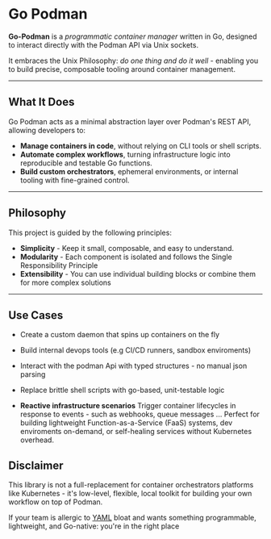 # Go Podman

**Go-Podman** is a *programmatic container manager* written in Go, designed to interact directly with the Podman API via Unix sockets.

It embraces the Unix Philosophy: *do one thing and do it well* - enabling you to build precise, composable tooling around container management.

---

## What It Does

Go Podman acts as a minimal abstraction layer over Podman's REST API, allowing developers to:

- **Manage containers in code**, without relying on CLI tools or shell scripts.
- **Automate complex workflows**, turning infrastructure logic into reproducible and testable Go functions.
- **Build custom orchestrators**, ephemeral environments, or internal tooling with fine-grained control.

---

## Philosophy

This project is guided by the following principles:

- **Simplicity** - Keep it small, composable, and easy to understand.
- **Modularity** - Each component is isolated and follows the Single Responsibility Principle
- **Extensibility** -  You can use individual building blocks or combine them for more complex solutions

---

## Use Cases

- Create a custom daemon that spins up containers on the fly
- Build internal devops tools (e.g CI/CD runners, sandbox enviroments)
- Interact with the podman Api with typed structures - no manual json parsing
- Replace brittle shell scripts with go-based, unit-testable logic

- **Reactive infrastructure scenarios**
Trigger container lifecycles in response to events - such as webhooks, queue messages ...
Perfect for building lightweight Function-as-a-Service (FaaS) systems, dev enviroments on-demand, or self-healing services without Kubernetes overhead.

## Disclaimer

This library is not a full-replacement for container orchestrators platforms like Kubernetes - it's low-level, flexible, local toolkit for building your own workflow on top of Podman.

If your team is allergic to [YAML](https://yaml.org/) bloat and wants something programmable, lightweight, and Go-native: you're in the right place

